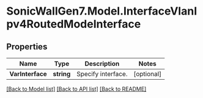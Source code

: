 # SonicWallGen7.Model.InterfaceVlanIpv4RoutedModeInterface

## Properties

Name | Type | Description | Notes
------------ | ------------- | ------------- | -------------
**VarInterface** | **string** | Specify interface. | [optional] 

[[Back to Model list]](../README.md#documentation-for-models) [[Back to API list]](../README.md#documentation-for-api-endpoints) [[Back to README]](../README.md)

